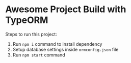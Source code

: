 # Awesome Project Build with TypeORM

Steps to run this project:

1. Run `npm i` command to install dependency
2. Setup database settings inside `ormconfig.json` file
3. Run `npm start` command

